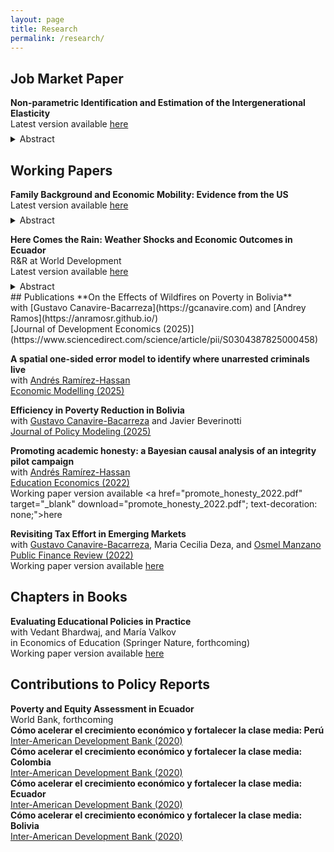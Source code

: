 ```yaml
---
layout: page
title: Research
permalink: /research/
---
```


## Job Market Paper
**Non-parametric Identification and Estimation of the Intergenerational Elasticity**<br>
Latest version available <a href="np_id_and_estimate_ige.pdf" target="_blank" download="np_id_and_estimate_ige.pdf">here</a><br>
<details style="margin-top: -0.5em;">
  <summary>Abstract</summary>
<div style="text-align: justify;">
The intergenerational elasticity (IGE) has traditionally served as the
primary measure of income persistence across generations. However, its
estimation has long been hindered by the unobservability of lifetime income.
We address this challenge by first establishing the nonparametric
identification of the IGE, leveraging family characteristics and partial
income data under standard missing-at-random assumptions. Building
on this foundation, we derive a consistent and locally robust estimator
using Neyman orthogonal moments that delivers valid inference. Our
framework enables comparable IGE estimates across time and place,
resolving long-standing challenges in identification and inference. Using
the Panel Study of Income Dynamics, we estimate an IGE of 0.69 for
the United States.
</div>
</details>

## Working Papers
**Family Background and Economic Mobility: Evidence from the US**<br>
Latest version available <a href="family_background.pdf" target="_blank" download="family_background.pdf">here</a><br>
<details style="margin-top: -0.5em;">
  <summary>Abstract</summary>
<div style="text-align: justify;">
This paper examines how family background relates to economic mobility
for disadvantaged children. We use data from the Panel Study
of Income Dynamics for below-median income, multiple-child families.
Using a novel approach combining family fixed effects, Empirical Bayes
shrinkage, and SHapley Additive exPlanations, we identify which family
characteristics most strongly predict children’s economic outcomes
relative to their parents, holding parental income constant. Our findings
reveal that race and family structure are the primary predictors,
accounting for 35% and 22.4% of the explained variation, respectively.
While supporting the well-documented racial disparities in intergenerational
mobility, our results suggest that the role of family structure in
intergenerational mobility extends beyond the single- versus two-parent
household distinction.
</div>
</details>

**Here Comes the Rain: Weather Shocks and Economic Outcomes in Ecuador**<br>
R&R at World Development<br>
Latest version available <a href="here_comes_the_rain.pdf" target="_blank" download="here_comes_the_rain.pdf">here</a><br>
<details style="margin-top: -0.5em;">
  <summary>Abstract</summary>
<div style="text-align: justify;">
This paper examines the heterogeneous effect of precipitation shocks on poverty status in
Ecuador. Using gridded monthly precipitation data from 2007 to 2021, we define measures
for the excess and deficit in precipitation levels at the parish geographical level. Weather
data are merged with household socioeconomic information derived from the National Survey
of Employment, Unemployment, and Underemployment (ENEMDU). Our empirical findings
reveal that both excess and deficit in precipitation significantly affect poverty status, with
considerable heterogeneity across economic sectors. Variations in the Standardized Precipitation
Index, whether positive or negative, lead to an increased probability of poverty among
workers in the primary sector. In contrast, we find poverty-reducing effects in the secondary
and tertiary sectors, with their magnitude being shaped by formality status, urban/rural location,
and self-employment status. The analysis identifies per-capita household income and
labor earnings as key transmission channels, with precipitation shocks having redistributive
effects on labor income in the tertiary sector, while amplifying inequality in the primary
sector.
</div>
</details>
## Publications   
**On the Effects of Wildfires on Poverty in Bolivia**<br>
with [Gustavo Canavire-Bacarreza](https://gcanavire.com) and [Andrey Ramos](https://anramosr.github.io/)<br>
[Journal of Development Economics (2025)](https://www.sciencedirect.com/science/article/pii/S0304387825000458)<br>

**A spatial one-sided error model to identify where unarrested criminals live**<br>
with [Andrés Ramírez-Hassan](https://sites.google.com/view/arh-bayesian)<br>
[Economic Modelling (2025)](https://www.sciencedirect.com/science/article/pii/S0264999324002864)<br>

**Efficiency in Poverty Reduction in Bolivia**<br>
with [Gustavo Canavire-Bacarreza](https://gcanavire.com) and  Javier Beverinotti <br>
[Journal of Policy Modeling (2025)](https://www.sciencedirect.com/science/article/pii/S0161893824001480?via%3Dihub)<br>


**Promoting academic honesty: a Bayesian causal analysis of an integrity pilot campaign**<br>
with [Andrés Ramírez-Hassan](https://sites.google.com/view/arh-bayesian)<br>
[Education Economics (2022)](https://www.tandfonline.com/doi/full/10.1080/09645292.2021.2006609?scroll=top&needAccess=true)<br>
Working paper version available <a href="promote_honesty_2022.pdf" target="_blank" download="promote_honesty_2022.pdf"; text-decoration: none;">here</a> 


**Revisiting Tax Effort in Emerging Markets**<br>
with [Gustavo Canavire-Bacarreza](https://gcanavire.com), Maria Cecilia Deza, and  [Osmel Manzano](https://sites.google.com/site/osmelmanzano/home)<br>
[Public Finance Review (2022)](https://www.sciencedirect.com/science/article/pii/S0161893824001480?via%3Dihub)<br>
Working paper version available <a href="tax_effort_2022.pdf" target="_blank" download="tax_effort_2022.pdf">here</a>


## Chapters in Books
**Evaluating Educational Policies in Practice**<br>
with Vedant Bhardwaj, and María Valkov<br>
in Economics of Education (Springer Nature, forthcoming) <br>
Working paper version available <a href="eval_educ_policy.pdf" target="_blank" download="eval_educ_policy.pdf">here</a>

## Contributions to Policy Reports
**Poverty and Equity Assessment in Ecuador**<br>
World Bank, forthcoming <br>
**Cómo acelerar el crecimiento económico y fortalecer la clase media: Perú**<br>
[Inter-American Development Bank (2020)](https://publications.iadb.org/es/como-acelerar-el-crecimiento-economico-y-fortalecer-la-clase-media-peru)<br>
**Cómo acelerar el crecimiento económico y fortalecer la clase media: Colombia**<br>
[Inter-American Development Bank (2020)](https://publications.iadb.org/es/como-acelerar-el-crecimiento-economico-y-fortalecer-la-clase-media-colombia)<br>
**Cómo acelerar el crecimiento económico y fortalecer la clase media: Ecuador**<br>
[Inter-American Development Bank (2020)](https://publications.iadb.org/es/como-acelerar-el-crecimiento-economico-y-fortalecer-la-clase-media-ecuador)<br>
**Cómo acelerar el crecimiento económico y fortalecer la clase media: Bolivia**<br>
[Inter-American Development Bank (2020)](https://publications.iadb.org/es/como-acelerar-el-crecimiento-economico-y-fortalecer-la-clase-media-bolivia)



